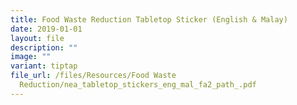 ```yaml
---
title: Food Waste Reduction Tabletop Sticker (English & Malay)
date: 2019-01-01
layout: file
description: ""
image: ""
variant: tiptap
file_url: /files/Resources/Food Waste
  Reduction/nea_tabletop_stickers_eng_mal_fa2_path_.pdf
---
```

